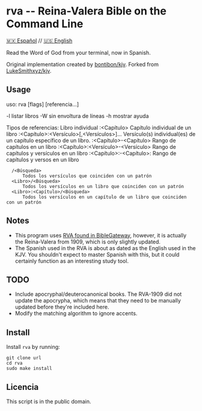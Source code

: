 # rva -- Reina-Valera Bible on the Command Line

[🇲🇽 Español](README.md) // [🇺🇸 English](README-en.md)

Read the Word of God from your terminal, now in Spanish.

Original implementation created by [bontibon/kjv](https://github.com/bontibon/kjv).
Forked from [LukeSmithxyz/kjv](https://github.com/LukeSmithxyz/kjv).


## Usage

uso: rva [flags] [referencia...]

  -l      listar libros
  -W      sin envoltura de líneas
  -h      mostrar ayuda

  Tipos de referencias:
      <Libro>
          Libro individual
      <Libro>:<Capítulo>
          Capítulo individual de un libro
      <Libro>:<Capítulo>:<Versículo>[,<Versículos>]...
          Versículo(s) individual(es) de un capítulo específico de un libro.
      <Libro>:<Capítulo>-<Capítulo>
          Rango de capítulos en un libro
      <Libro>:<Capítulo>:<Versículo>-<Versículo>
          Rango de capítulos y versículos en un libro
      <Libro>:<Capítulo>:<Verse>-<Capítulo>:<Verse>
          Rango de capítulos y versos en un libro

      /<Búsqueda>
          Todos los versículos que coinciden con un patrón
      <Libro>/<Búsqueda>
          Todos los versículos en un libro que coinciden con un patrón
      <Libro>:<Capítulo>/<Búsqueda>
          Todos los versículos en un capítulo de un libro que coinciden con un patrón

## Notes

- This program uses [RVA found in BibleGateway](https://www.biblegateway.com/versions/Reina-Valera-Antigua-RVA-Biblia/#booklist), however, it is actually the Reina-Valera from 1909, which is only slightly updated.
- The Spanish used in the RVA is about as dated as the English used in the KJV. You shouldn't expect to master Spanish with this, but it could certainly function as an interesting study tool.


## TODO

- Include apocryphal/deuterocanonical books. The RVA-1909 did not update the apocrypha, which means that they need to be manually updated before they're included here.
- Modify the matching algorithm to ignore accents.



## Install

Install `rva` by running:

```
git clone url
cd rva
sudo make install
```

## Licencia

This script is in the public domain.
